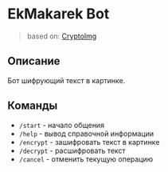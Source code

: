 # EkMakarek Bot

> based on: [CryptoImg](https://github.com/AlexDev-py/CryptoImg)

Описание
--------

Бот шифрующий текст в картинке.

Команды
-------

- `/start` - начало общения
- `/help` - вывод справочной информации
- `/encrypt` - зашифровать текст в картинке
- `/decrypt` - расшифровать текст
- `/cancel` - отменить текущую операцию
